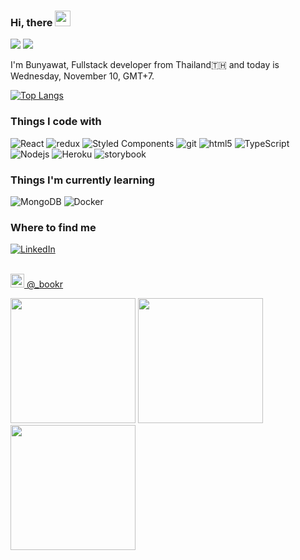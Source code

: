 ### Hi, there <img src="https://media.giphy.com/media/hvRJCLFzcasrR4ia7z/giphy.gif" width="25px">

![](https://komarev.com/ghpvc/?username=bsrisompong&color=green)
![](https://hit.yhype.me/github/profile?user_id=33023239)


I'm Bunyawat, Fullstack developer from Thailand🇹🇭 and today is Wednesday, November 10, GMT+7.

[![Top Langs](https://github-readme-stats.vercel.app/api/top-langs/?username=bsrisompong&langs_count=8)](https://github.com/anuraghazra/github-readme-stats)

<h3>Things I code with</h3>
<p>
<img alt="React" src="https://img.shields.io/badge/-React-45b8d8?style=flat-square&logo=react&logoColor=white" />
  <img alt="redux" src="https://img.shields.io/badge/-Redux-764ABC?style=flat-square&logo=redux&logoColor=white" />
  <img alt="Styled Components" src="https://img.shields.io/badge/-Styled_Components-db7092?style=flat-square&logo=styled-components&logoColor=white" />
  <img alt="git" src="https://img.shields.io/badge/-Git-F05032?style=flat-square&logo=git&logoColor=white" />
  <img alt="html5" src="https://img.shields.io/badge/-HTML5-E34F26?style=flat-square&logo=html5&logoColor=white" />
  <img alt="TypeScript" src="https://img.shields.io/badge/-TypeScript-007ACC?style=flat-square&logo=typescript&logoColor=white" />
  <img alt="Nodejs" src="https://img.shields.io/badge/-Nodejs-43853d?style=flat-square&logo=Node.js&logoColor=white" />
  <img alt="Heroku" src="https://img.shields.io/badge/-Heroku-430098?style=flat-square&logo=heroku&logoColor=white" />
  <img alt="storybook" src="https://img.shields.io/badge/storybook-db7092?logo=storybook&logoColor=white&style=flat-square" />
</p>

<h3>Things I'm currently learning </h3>
<p>
  <img alt="MongoDB" src="https://img.shields.io/badge/-MongoDB-13aa52?style=flat-square&logo=mongodb&logoColor=white" />
  <img alt="Docker" src="https://img.shields.io/badge/-Docker-46a2f1?style=flat-square&logo=docker&logoColor=white" />
</p>


<h3>Where to find me</h3>
<a href="https://www.linkedin.com/in/bsrisompong" target="_blank"><img alt="LinkedIn" src="https://img.shields.io/badge/linkedin-%230077B5.svg?&style=for-the-badge&logo=linkedin&logoColor=white" /></a>
<br></br>
<p><a href="https://www.instagram.com/_bookr/" target="_blank"><img
    src="https://camo.githubusercontent.com/c9dacf0f25a1489fdbc6c0d2b41cda58b77fa210a13a886d6f99e027adfbd358/68747470733a2f2f6564656e742e6769746875622e696f2f537570657254696e7949636f6e732f696d616765732f7376672f696e7374616772616d2e737667"
    width="22" /> @_bookr</a></p>
<p><img  height="200" src="" /> <img height="200" src="" /> <img height="200" src="" /></p>


<!--
**bsrisompong/bsrisompong** is a ✨ _special_ ✨ repository because its `README.md` (this file) appears on your GitHub profile.

Here are some ideas to get you started:

- 🔭 I’m currently working on ...
- 🌱 I’m currently learning ...
- 👯 I’m looking to collaborate on ...
- 🤔 I’m looking for help with ...
- 💬 Ask me about ...
- 📫 How to reach me: ...
- 😄 Pronouns: ...
- ⚡ Fun fact: ...
-->


